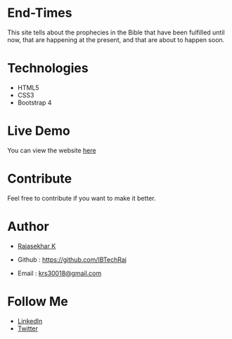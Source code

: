 # End-Times
This site tells about the prophecies in the Bible that have been fulfilled until now, that are happening at the present, and that are about to happen soon.

# Technologies

- HTML5
- CSS3
- Bootstrap 4

# Live Demo
You can view the website [here](http://theendtimes.in/)

# Contribute
Feel free to contribute if you want to make it better.

# Author
* [Rajasekhar K ](https://github.com/IBTechRaj)

* Github : https://github.com/IBTechRaj
* Email : krs30018@gmail.com

# Follow Me

* [LinkedIn](https://www.linkedin.com/in/rajkatakamsetty/)
* [Twitter](https://twitter.com/IBTechRaj) 


